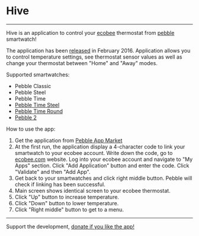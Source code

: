 # Hive


----------

Hive is an application to control your [ecobee](https://www.ecobee.com) thermostat from [pebble](https://www.pebble.com) smartwatch!

The application has been [released](https://apps.getpebble.com/en_US/application/56c3897cf3dab7ddce00001c) in February 2016. 
Application allows you to control temperature settings, see thermostat sensor values as well as change your thermostat between "Home" and "Away" modes.

Supported smartwatches:

 - Pebble Classic
 - Pebble Steel
 - Pebble Time
 - [Pebble Time Steel](https://www.pebble.com/pebble-time-steel-smartwatch-features)
 - [Pebble Time Round](https://www.pebble.com/pebble-time-round-smartwatch-features)
 - [Pebble 2](https://www.pebble.com/pebble-2-smartwatch-features)

How to use the app: 

 1. Get the application from [Pebble App Market](https://apps.getpebble.com/en_US/application/56c3897cf3dab7ddce00001c)
 2. At the first run, the application display a 4-character code to link your smartwatch to your ecobee account. Write down the code, go to [ecobee.com](https://ecobee.com) website. Log into your ecobee account and navigate to "My Apps" section. Click "Add Application" button and enter the code. Click "Validate" and then "Add App".
 3. Get back to your smartwatches and click right middle button. Pebble will check if linking has been successful. 
 4. Main screen shows identical screen to your ecobee thermostat. 
 5. Click "Up" button to increase temperature. 
 6. Click "Down" button to lower temperature. 
 7. Click "Right middle" button to get to a menu.


----------
Support the development, [donate if you like the app!](https://www.paypal.me/appspace)
